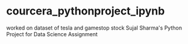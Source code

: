 # courcera_pythonproject_ipynb
worked on dataset of tesla and gamestop stock 
Sujal Sharma's Python Project for Data Science Assignment
